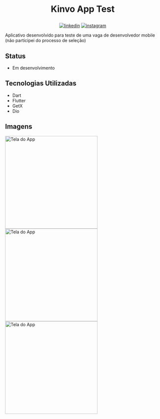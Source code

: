 # <p align="center"> Kinvo App Test 

<p align="center">
<a href="https://www.linkedin.com/in/saulo-nascimento-b6050b1b3/"><img src="https://img.icons8.com/android/24/000000/linkedin.png" alt="linkedin"></a>
<a href="https://www.instagram.com/smiqueias_/"><img src="https://img.icons8.com/android/24/000000/instagram.png" alt="instagram"></a>
</p>


Aplicativo desenvolvido para teste de uma vaga de desenvolvedor mobile (não participei do processo de seleção)
## Status
- Em desenvolvimento
## Tecnologias Utilizadas
- Dart
- Flutter
- GetX
- Dio
## Imagens
<p float="left">
<img src="https://i.imgur.com/U7PdiYk.png" alt="Tela do App" width="300"/>
<img src="https://i.imgur.com/snq5PHi.png" alt="Tela do App" width="300"/>
<img src="https://i.imgur.com/SIzuMoh.png" alt="Tela do App" width="300"/>
</p>


